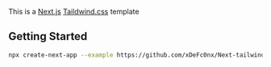 This is a [Next.js](https://nextjs.org/) [Taildwind.css](https://tailwindcss.com/) template

## Getting Started

```bash
npx create-next-app --example https://github.com/xDeFc0nx/Next-tailwind-template <YOUR_APP_NAME>

```
